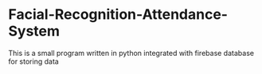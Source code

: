 # Facial-Recognition-Attendance-System
This is a small program written in python integrated with firebase database for storing data
